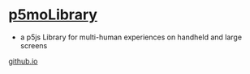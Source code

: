 # [p5moLibrary](https://github.com/molab-itp/p5moLibrary)

- a p5js Library for multi-human experiences on handheld and large screens

[github.io](https://molab-itp.github.io/p5moLibrary/src?v=19)

